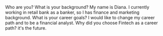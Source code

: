 Who are you? What is your background? My name is Diana. I currently working in retail bank as a banker, so I has finance and marketing background. 
What is your career goals? I would like to change my career path and to be a financial analyst.
Why did you choose Fintech as a career path? it's the future. 
